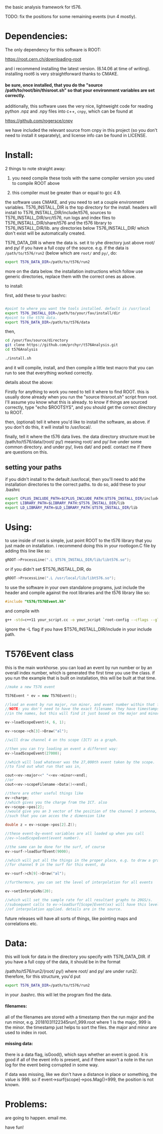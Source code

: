 the basic analysis framework for t576.

TODO:  fix the positions for some remaining events (run 4 mostly). 

# Dependencies:

The only dependency for this software is ROOT:

https://root.cern.ch/downloading-root

and i recommend installing the latest version. (6.14.06 at time of writing). installing root6 is very straightforward thanks to CMAKE.

 #### be sure, once installed, that you do the "source /path/to/root/bin/thisroot.sh" so that your environment variables are set correctly.



additionally, this software uses the very nice, lightweight code for reading python .npz and .npy files into c++, ```cnpy```, which can be found at

https://github.com/rogersce/cnpy

we have included the relevant source from cnpy in this project (so you don't need to install it separately), and license info can be found in LICENSE. 

# Install:

2 things to note straight away:

1) you need compile these tools with the same compiler version you used to compile ROOT above

2) this compiler must be greater than or equal to gcc 4.9. 


the software uses CMAKE, and you need to set a couple environment variables. T576_INSTALL_DIR is the top directory for the install. headers will install to T576_INSTALL_DIR/include/t576, sources to  T576_INSTALL_DIR/src/t576,  run logs and index files to T576_INSTALL_DIR/share/t576 and the t576 library to T576_INSTALL_DIR/lib. any directories below T576_INSTALL_DIR/ which don't exist will be automatically created.

T576_DATA_DIR is where the data is. set it to yhe directory just above root/ and py/ if you have a full copy of the source. e.g. if the data is ```/path/to/t576/run2``` (below which are ```root/``` and ```py/```, do:

```bash
export T576_DATA_DIR=/path/to/t576/run2
```

more on the data below. the installation instructions which follow use generic directories, replace them with the correct ones as above.


to install: 

first, add these to your bashrc:
```bash

#point to where you want the tools installed. default is /usr/local
export T576_INSTALL_DIR=/path/to/your/fav/install/dir
#point to the t576 data. 
export T576_DATA_DIR=/path/to/t576/data
```

then,
```bash
cd /your/fav/source/directory
git clone https://github.com/prchyr/t576Analysis.git
cd t576Analysis

./install.sh
```

and it will compile, install, and then compile a little test macro that you can run to see that everything worked correctly.


details about the above:


Firstly for anything to work you need to tell it where to find ROOT. this is usually done already when you run the "source thisroot.sh" script from root. I'll assume you know what this is already. to know if things are sourced correctly, type "echo $ROOTSYS", and you should get the correct directory to ROOT.


then, (optional) tell it where you'd like to install the software, as above. if you don't do this, it will install to /usr/local/.

finally, tell it where the t576 data lives. the data directory structure must be /path/to/t576/data/(root/ py/) meaning root/ and py/ live under some common directory. and under py/, lives dat/ and ped/. contact me if there are questions on this.

## setting your paths

if you didn't install to the default /usr/local, then you'll need to add the installation directories to the correct paths. to do so, add these to your .bashrc

```bash
export CPLUS_INCLUDE_PATH=$CPLUS_INCLUDE_PATH:$T576_INSTALL_DIR/include
export LIBRARY_PATH=$LIBRARY_PATH:$T576_INSTALL_DIR/lib
export LD_LIBRARY_PATH=$LD_LIBRARY_PATH:$T576_INSTALL_DIR/lib
```

# Using:

to use inside of root is simple, just point ROOT to the t576 library that you just made on installation. i recommend doing this in your rootlogon.C file by adding this line like so:
```c++
gROOT->ProcessLine(".L $T576_INSTALL_DIR/lib/libt576.so");
```
or if you didn't set $T576_INSTALL_DIR, do
``` c++
gROOT->ProcessLine(".L /usr/local/lib/libt576.so");
```


to use the software in your own standalone programs, just include the header and compile against the root libraries and the t576 library like so:

```c++
#include "t576/T576Event.hh"
```
and compile with
```bash
g++ -std=c++11 your_script.cc -o your_script `root-config --cflags --glibs --libs` -L$T576_INSTALL_DIR/include/t576 -lt576
```
ignore the -L flag if you have $T576_INSTALL_DIR/include in your include path.


# T576Event class

this is the main workhorse. you can load an event by run number or by an overall index number, which is generated the first time you use the class. if you run the example that is built on installation, this will be built at that time.

```c++
//make a new T576 event

T576Event * ev = new T576Event();

//load an event by run major, run minor, and event number within that file
//NOTE: you don't need to have the exact filename. they have timestamps etc
//in the names, but this will find it just based on the major and minor.

ev->loadScopeEvent(4, 6, 1);

ev->scope->ch[3]->Draw("al");

//will draw channel 4 on ths scope (ICT) as a graph.

//then you can try loading an event a different way:
ev->loadScopeEvent(27000);

//which will load whatever was the 27,000th event taken by the scope.
//to find out what run that was in,

cout<<ev->major<<" "<<ev->minor<<endl;
//or
cout<<ev->scopeFilename->Data()<<endl;

//there are other useful things like
ev->charge;
//which gives you the charge from the ICT. also
ev->scope->pos[2];
//would give you an 3 vector of the position of the channel 3 antenna,
//such that you can acces the z dimension like

double z = ev->scope->pos[2].Z();

//these event-by-event variables are all loaded up when you call
//ev->loadScopeEvent(event number). 

//the same can be done for the surf, of course
ev->surf->loadSurfEvent(9000);

//which will put all the things in the proper place, e.g. to draw a graph
//for channel 9 in the surf for this event, do

ev->surf->ch[9]->Draw("al");

//furthermore, you can set the level of interpolation for all events

ev->setInterpGsNs(20);

//which will set the sample rate for all resultant graphs to 20GS/s.
//subsequent calls to ev->loadSurf[Scope]Event(xx) will have this level
//of interpolation applied. details are in the source.


```
future releases will have all sorts of things, like pointing maps and correlations etc.

# Data:

this will look for data in the directory you specify with T576_DATA_DIR. if you have a full copy of the data, it should be in the format

/path/to/t576/run2/(root/ py/) where root/ and py/ are under run2/. therefore, for this structure, you'd put

```bash
export T576_DATA_DIR=/path/to/t576/run2
```
in your .bashrc. this will let the program find the data.

#### filenames:

all of the filenames are stored with a timestamp then the run major and the run minor, e.g. 20181031122345run1_999.root where 1 is the major, 999 is the minor. the timestamp just helps to sort the files. the major and minor are used to index in root. 

#### missing data:

there is a data flag, isGood(), which says whether an event is good. it is good if all of the event info is present, and if there wasn't a note in the run log for the event being corrupted in some way.

if data was missing, like we don't have a distance in place or something, the value is 999. so if event->surf{scope}->pos.Mag()=999, the position is not known. 

# Problems:

are going to happen. email me.


have fun!
